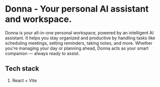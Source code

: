 # Donna - Your personal AI assistant and workspace.

Donna is your all-in-one personal workspace, powered by an intelligent AI assistant. It helps you stay organized and productive by handling tasks like scheduling meetings, setting reminders, taking notes, and more. Whether you're managing your day or planning ahead, Donna acts as your smart companion — always ready to assist.

## Tech stack
1. React + Vite
